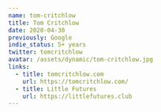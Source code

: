 ```yaml
---
name: tom-critchlow
title: Tom Critchlow
date: 2020-04-30
previously: Google
indie_status: 5+ years
twitter: tomcritchlow
avatar: /assets/dynamic/tom-critchlow.jpg
links:
  - title: tomcritchlow.com
    url: https://tomcritchlow.com/
  - title: Little Futures
    url: https://littlefutures.club
---
```

